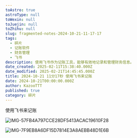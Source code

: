 ```yaml
---
toAstro: true
astroType: null
toWexin: null
toJuejin: null
toZhihu: null
slug: fragmented-notes-2024-10-21-11-17-17
tags:
  - 碎片
  - 记账软件
  - 财务管理
  - 飞书
description: 使用飞书作为记账工具，能够有效地记录和管理财务信息。
date_created: 2025-02-11T15:38:40.000Z
date_modified: 2025-02-21T14:45:45.000Z
title: 2024-10-21 11分17秒 使用飞书来记账
date: 2024-10-21T00:00:00.000Z
author: KazooTTT
published: true
category: 碎片
---
```


使用飞书来记账

![IMG-57FB4A797CCE28DF5413ACAC19610F28](/mdImages/IMG-57FB4A797CCE28DF5413ACAC19610F28.png)

![IMG-7F9EB8A6DF15D7814E3A8AEBB48D1E6B](/mdImages/IMG-7F9EB8A6DF15D7814E3A8AEBB48D1E6B.png)
